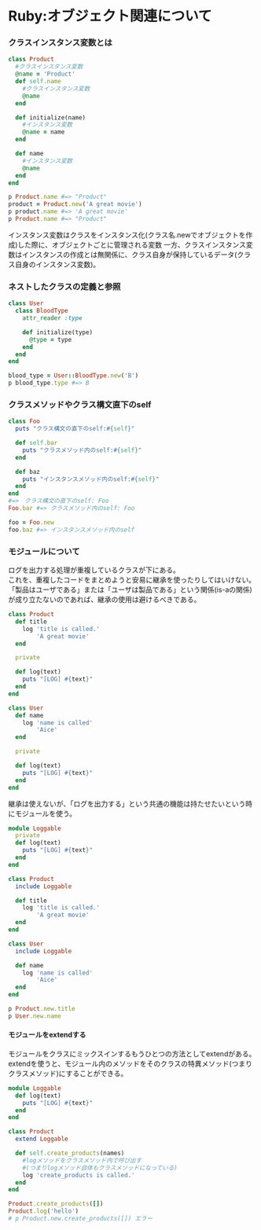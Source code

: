 # Ruby:オブジェクト関連について

### クラスインスタンス変数とは

```ruby
class Product
  #クラスインスタンス変数
  @name = 'Product'
  def self.name
    #クラスインスタンス変数
    @name
  end

  def initialize(name)
    #インスタンス変数
    @name = name
  end

  def name
    #インスタンス変数
    @name
  end
end

p Product.name #=> "Product"
product = Product.new('A great movie')
p product.name #=> 'A great movie'
p Product.name #=> "Product"

```

インスタンス変数はクラスをインスタンス化(クラス名.newでオブジェクトを作成)した際に、オブジェクトごとに管理される変数
一方、クラスインスタンス変数はインスタンスの作成とは無関係に、クラス自身が保持しているデータ(クラス自身のインスタンス変数)。

### ネストしたクラスの定義と参照

```ruby
class User
  class BloodType
    attr_reader :type

    def initialize(type)
      @type = type
    end
  end
end

blood_type = User::BloodType.new('B')
p blood_type.type #=> B
```

### クラスメソッドやクラス構文直下のself

```ruby
class Foo
  puts "クラス構文の直下のself:#{self}"

  def self.bar
    puts "クラスメソッド内のself:#{self}"
  end

  def baz
    puts "インスタンスメソッド内のself:#{self}"
  end
end
#=>　クラス構文の直下のself: Foo
Foo.bar #=> クラスメソッド内のself: Foo

foo = Foo.new
foo.baz #=> インスタンスメソッド内のself
```

### モジュールについて
ログを出力する処理が重複しているクラスが下にある。 <br>
これを、重複したコードをまとめようと安易に継承を使ったりしてはいけない。
「製品はユーザである」または「ユーザは製品である」という関係(is-aの関係)が成り立たないのであれば、継承の使用は避けるべきである。<br>

```Ruby
class Product
  def title
    log 'title is called.'
        'A great movie'
  end

  private

  def log(text)
    puts "[LOG] #{text}"
  end
end

class User
  def name
    log 'name is called'
        'Aice'
  end

  private

  def log(text)
    puts "[LOG] #{text}"
  end
end
```

継承は使えないが、「ログを出力する」という共通の機能は持たせたいという時にモジュールを使う。

```Ruby
module Loggable
  private
  def log(text)
    puts "[LOG] #{text}"
  end
end

class Product
  include Loggable

  def title
    log 'title is called.'
        'A great movie'
  end
end

class User
  include Loggable

  def name
    log 'name is called'
        'Aice'
  end
end

p Product.new.title
p User.new.name
```

#### モジュールをextendする
モジュールをクラスにミックスインするもうひとつの方法としてextendがある。
extendを使うと、モジュール内のメソッドをそのクラスの特異メソッド(つまりクラスメソッド)にすることができる。

```Ruby
module Loggable
  def log(text)
    puts "[LOG] #{text}"
  end
end

class Product
  extend Loggable

  def self.create_products(names)
    #logメソッドをクラスメソッド内で呼び出す
    #(つまりlogメソッド自体もクラスメソッドになっている)
    log 'create_products is called.'
  end
end

Product.create_products([])
Product.log('hello')
# p Product.new.create_products([]) エラー
```
